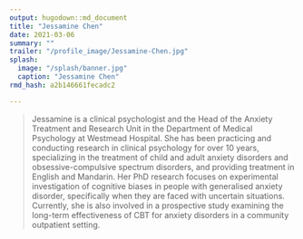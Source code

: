 ```yaml
---
output: hugodown::md_document
title: "Jessamine Chen"
date: 2021-03-06
summary: ""
trailer: "/profile_image/Jessamine-Chen.jpg"
splash:
  image: "/splash/banner.jpg"
  caption: "Jessamine Chen"
rmd_hash: a2b146661fecadc2

---
```


> Jessamine is a clinical psychologist and the Head of the Anxiety Treatment and Research Unit in the Department of Medical Psychology at Westmead Hospital. She has been practicing and conducting research in clinical psychology for over 10 years, specializing in the treatment of child and adult anxiety disorders and obsessive-compulsive spectrum disorders, and providing treatment in English and Mandarin. Her PhD research focuses on experimental investigation of cognitive biases in people with generalised anxiety disorder, specifically when they are faced with uncertain situations. Currently, she is also involved in a prospective study examining the long-term effectiveness of CBT for anxiety disorders in a community outpatient setting.

